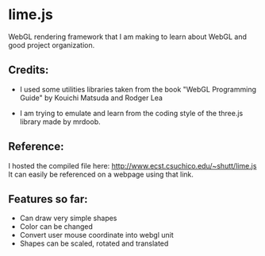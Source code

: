 lime.js
=======

WebGL rendering framework that I am making to learn about WebGL and good project organization.

Credits:
-----
* I used some utilities libraries taken from the book "WebGL Programming Guide" by Kouichi Matsuda and Rodger Lea

* I am trying to emulate and learn from the coding style of the three.js library made by mrdoob.

Reference:
----
I hosted the compiled file here: http://www.ecst.csuchico.edu/~shutt/lime.js
It can easily be referenced on a webpage using that link.

Features so far:
-----
* Can draw very simple shapes
* Color can be changed
* Convert user mouse coordinate into webgl unit
* Shapes can be scaled, rotated and translated